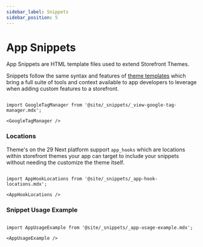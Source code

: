 ```yaml
---
sidebar_label: Snippets
sidebar_position: 5
---
```

# App Snippets

App Snippets are HTML template files used to extend Storefront Themes.

Snippets follow the same syntax and features of [theme templates](/themes/templates/index.md) which bring a full suite of tools and context available to app developers to leverage when adding custom features to a storefront.

```mdx-code-block

import GoogleTagManager from '@site/_snippets/_view-google-tag-manager.mdx';

<GoogleTagManager />

```

### Locations

Theme's on the 29 Next platform support `app_hooks` which are locations within storefront themes your app can target to include your snippets without needing the customize the theme itself.

```mdx-code-block

import AppHookLocations from '@site/_snippets/_app-hook-locations.mdx';

<AppHookLocations />

```


### Snippet Usage Example


```mdx-code-block

import AppUsageExample from '@site/_snippets/_app-usage-example.mdx';

<AppUsageExample />

```
